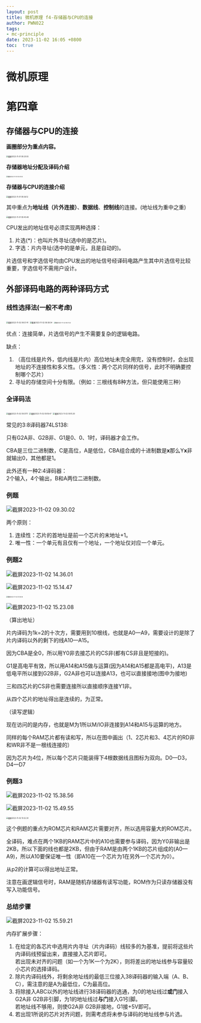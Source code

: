 ```yaml
---
layout: post
title: 微机原理 f4-存储器与CPU的连接
author: PWN022
tags:
- mc-principle
date: 2023-11-02 16:05 +0800
toc:  true
---
```


# 微机原理

# 第四章

## 存储器与CPU的连接

**画圈部分为重点内容。**

<img src="https://cdn.jsdelivr.net/gh/PWN022/POFMC/my_screenshot/%E6%88%AA%E5%B1%8F2023-11-01%2009.20.55.png" alt="截屏2023-11-01 09.20.55" style="zoom:33%;" />

**存储器地址分配及译码介绍**

<img src="https://cdn.jsdelivr.net/gh/PWN022/POFMC/my_screenshot/%E6%88%AA%E5%B1%8F2023-11-01%2009.31.00.png" alt="截屏2023-11-01 09.31.00" style="zoom: 25%;" />

**存储器与CPU的连接介绍**

<img src="https://cdn.jsdelivr.net/gh/PWN022/POFMC/my_screenshot/%E6%88%AA%E5%B1%8F2023-11-01%2009.36.12.png" alt="截屏2023-11-01 09.36.12" style="zoom:33%;" />

其中重点为**地址线（片外连接）**、**数据线**、**控制线**的连接。(地址线为重中之重)

<img src="https://cdn.jsdelivr.net/gh/PWN022/POFMC/my_screenshot/%E6%88%AA%E5%B1%8F2023-11-01%2009.45.48.png" alt="截屏2023-11-01 09.45.48" style="zoom:33%;" />

CPU发出的地址信号必须实现两种选择：

1. 片选(*)：也叫片外寻址(选中的是芯片)。
2. 字选：片内寻址(选中的是单元，且是自动的)。

片选信号和字选信号均由CPU发出的地址信号经译码电路产生其中片选信号比较重要，字选信号不需用户设计。

## 外部译码电路的两种译码方式

### 线性选择法(一般不考虑)

<img src="https://cdn.jsdelivr.net/gh/PWN022/POFMC/my_screenshot/%E6%88%AA%E5%B1%8F2023-11-02%2008.57.41.png" alt="截屏2023-11-02 08.57.41" style="zoom:33%;" />

<img src="https://cdn.jsdelivr.net/gh/PWN022/POFMC/my_screenshot/%E6%88%AA%E5%B1%8F2023-11-02%2008.58.54.png" alt="截屏2023-11-02 08.58.54" style="zoom:33%;" />

<img src="https://cdn.jsdelivr.net/gh/PWN022/POFMC/my_screenshot/%E6%88%AA%E5%B1%8F2023-11-02%2009.01.53.png" alt="截屏2023-11-02 09.01.53" style="zoom: 25%;" />

优点：连接简单，片选信号的产生不需要复杂的逻辑电路。

缺点：

1. （高位线是片外，低内线是片内）高位地址未完全用完，没有控制时，会出现地址的不连接性和多义性。（多义性：两个芯片同样的信号，此时不明确要控制哪个芯片）
1. 寻址的存储空间十分有限。（例如：三根线有8种方法，但只能使用三种）

### 全译码法

<img src="https://cdn.jsdelivr.net/gh/PWN022/POFMC/my_screenshot/%E6%88%AA%E5%B1%8F2023-11-02%2009.07.11.png" alt="截屏2023-11-02 09.07.11" style="zoom:33%;" />

<img src="https://cdn.jsdelivr.net/gh/PWN022/POFMC/my_screenshot/%E6%88%AA%E5%B1%8F2023-11-02%2009.18.47.png" alt="截屏2023-11-02 09.18.47" style="zoom:33%;" />

<img src="https://cdn.jsdelivr.net/gh/PWN022/POFMC/my_screenshot/%E6%88%AA%E5%B1%8F2023-11-02%2009.15.30.png" alt="截屏2023-11-02 09.15.30" style="zoom:33%;" />

常见的3:8译码器74LS138:

只有G2A非、G2B非、G1是0、0、1时，译码器才会工作。

CBA是三位二进制数，C是高位，A是低位，CBA组合成的十进制数是**x**那么Y**x**非就输出0，其他都是1。

此外还有一种2:4译码器：  
2个输入，4个输出，B和A两位二进制数。

### 例题

![截屏2023-11-02 09.30.02](https://cdn.jsdelivr.net/gh/PWN022/POFMC/my_screenshot/%E6%88%AA%E5%B1%8F2023-11-02%2009.30.02.png)

两个原则：

1. 连续性：芯片的首地址是前一个芯片的末地址+1。
2. 唯一性：一个单元有且仅有一个地址，一个地址仅对应一个单元。

### 例题2

![截屏2023-11-02 14.36.01](https://cdn.jsdelivr.net/gh/PWN022/POFMC/my_screenshot/%E6%88%AA%E5%B1%8F2023-11-02%2014.36.01.png)

![截屏2023-11-02 15.14.47](https://cdn.jsdelivr.net/gh/PWN022/POFMC/my_screenshot/%E6%88%AA%E5%B1%8F2023-11-02%2015.14.47.png)

<img src="https://cdn.jsdelivr.net/gh/PWN022/POFMC/my_screenshot/%E6%88%AA%E5%B1%8F2023-11-02%2015.16.06.png" alt="截屏2023-11-02 15.16.06" style="zoom: 25%;" />

![截屏2023-11-02 15.23.08](https://cdn.jsdelivr.net/gh/PWN022/POFMC/my_screenshot/%E6%88%AA%E5%B1%8F2023-11-02%2015.23.08.png)

（算出地址）

片内译码为1k=2的十次方，需要用到10根线，也就是A0—A9，需要设计的是除了片内译码以外的剩下的线A10—A15。

因为CBA是全0，所以用Y0非去接芯片的CS非(都有CS非且是短接的)。

G1是高电平有效，所以用A14和A15做与运算(因为A14和A15都是高电平)，A13是低电平所以接到G2B非，G2A非也可以连接A13，也可以直接接地(图中为接地)

三和四芯片的CS非也需要连接所以直接顺序连接Y1非。

从四个芯片的地址得出是连续的，为正常。

（读写逻辑）

现在访问的是内存，也就是M为1所以M/IO非连接到A14和A15与运算的地方。

同样的每个RAM芯片都有读和写，所以在图中画出（1、2芯片和3、4芯片的RD非和WR非不是一根线连接的）

因为芯片为4位，所以每个芯片只能装得下4根数据线且图标为双向。D0—D3，D4—D7

### 例题3

![截屏2023-11-02 15.38.56](https://cdn.jsdelivr.net/gh/PWN022/POFMC/my_screenshot/%E6%88%AA%E5%B1%8F2023-11-02%2015.38.56.png)

![截屏2023-11-02 15.49.55](https://cdn.jsdelivr.net/gh/PWN022/POFMC/my_screenshot/%E6%88%AA%E5%B1%8F2023-11-02%2015.49.55.png)

<img src="https://cdn.jsdelivr.net/gh/PWN022/POFMC/my_screenshot/%E6%88%AA%E5%B1%8F2023-11-02%2015.52.30.png" alt="截屏2023-11-02 15.52.30" style="zoom:33%;" />

这个例题的重点为ROM芯片和RAM芯片需要对齐，所以选用容量大的ROM芯片。

全译码，难点在两个1KB的RAM芯片中的A10也需要参与译码，因为Y0非输出是2KB，所以下面的线也都是2KB，但由于RAM是由两个1KB的芯片组成的(A0—A9)，所以A10要保证唯一性（即A10在一个芯片为1在另外一个芯片为0）。 

从p2的计算可以得出地址正常。

注意在画逻辑信号时，RAM是随机存储器有读写功能，ROM作为只读存储器没有写入功能信号。

### 总结步骤

![截屏2023-11-02 15.59.21](https://cdn.jsdelivr.net/gh/PWN022/POFMC/my_screenshot/%E6%88%AA%E5%B1%8F2023-11-02%2015.59.21.png)

内存扩展步骤：

1. 在给定的各芯片中选用片内寻址（片内译码）线较多的为基准，提前将这些片内译码线预留出来，直接接入芯片即可。  
   若出现未对齐的问题（如一个为1K一个为2K），则将差出的地址线参与容量较小芯片的选择译码。
2. 除片内译码线外，将剩余地址线的最低三位接入38译码器的输入端（A、B、C），需注意的是A为最低位，C为最高位。
3. 将除接入ABC以外的地址线进行38译码器的选通，为0的地址线过**或门**接入G2A非 G2B非引脚，为1的地址线过**与门**接入G1引脚。  
   若地址线不够用，则使G2A非 G2B非接地，G1接+5V即可。
4. 若出现1所说的芯片对齐问题，则需考虑将未参与译码的地址线参与片选。

